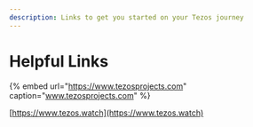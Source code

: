 ```yaml
---
description: Links to get you started on your Tezos journey
---
```


# Helpful Links

{% embed url="https://www.tezosprojects.com" caption="www.tezosprojects.com" %}

[https://www.tezos.watch](https://www.tezos.watch)



